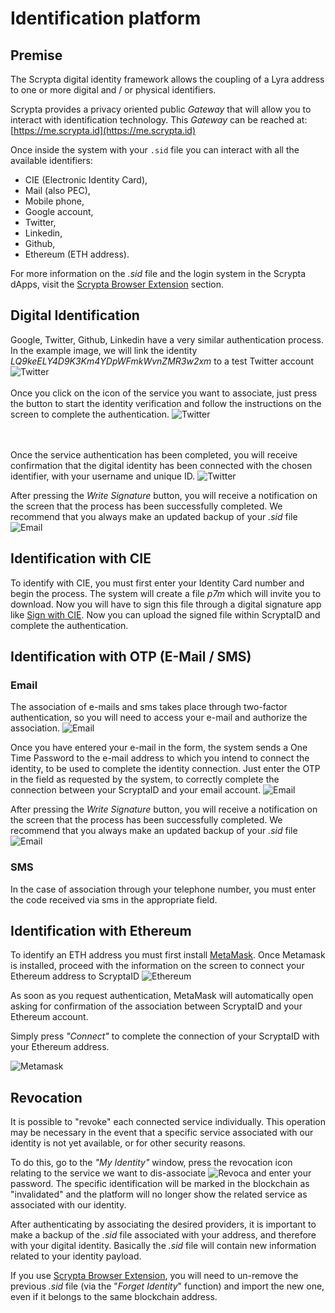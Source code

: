 # Identification platform

## Premise

The Scrypta digital identity framework allows the coupling of a Lyra address to one or more digital and / or physical identifiers.

Scrypta provides a privacy oriented public *Gateway* that will allow you to interact with identification technology. This *Gateway* can be reached at: [https://me.scrypta.id](https://me.scrypta.id)

Once inside the system with your `.sid` file you can interact with all the available identifiers:

- CIE (Electronic Identity Card),
- Mail (also PEC),
- Mobile phone,
- Google account,
- Twitter,
- Linkedin,
- Github,
- Ethereum (ETH address).

For more information on the *.sid* file and the login system in the Scrypta dApps, visit the [Scrypta Browser Extension](../dapps/extension-browser.md) section.

## Digital Identification

Google, Twitter, Github, Linkedin have a very similar authentication process.
In the example image, we will link the identity *LQ9keELY4D9K3Km4YDpWFmkWvnZMR3w2xm* to a test Twitter account
![Twitter](./assets/scryptaid/twitter.png)
<br><br>Once you click on the icon of the service you want to associate, just press the button to start the identity verification and follow the instructions on the screen to complete the authentication.
![Twitter](./assets/scryptaid/twitter_auth.png)


<br><br>Once the service authentication has been completed, you will receive confirmation that the digital identity has been connected with the chosen identifier, with your username and unique ID.
![Twitter](./assets/scryptaid/twitter_done.png)

After pressing the *Write Signature* button, you will receive a notification on the screen that the process has been successfully completed.
We recommend that you always make an updated backup of your *.sid* file
![Email](./assets/scryptaid/signature_done.png)

## Identification with CIE

To identify with CIE, you must first enter your Identity Card number and begin the process. The system will create a file *p7m* which will invite you to download. Now you will have to sign this file through a digital signature app like [Sign with CIE](https://www.firmoconcie.it/). Now you can upload the signed file within ScryptaID and complete the authentication.

## Identification with OTP (E-Mail / SMS)

### Email
The association of e-mails and sms takes place through two-factor authentication, so you will need to access your e-mail and authorize the association.
![Email](./assets/scryptaid/email.png)

Once you have entered your e-mail in the form, the system sends a One Time Password to the e-mail address to which you intend to connect the identity, to be used to complete the identity connection.
Just enter the OTP in the field as requested by the system, to correctly complete the connection between your ScryptaID and your email account.
![Email](./assets/scryptaid/email_done.png)

After pressing the *Write Signature* button, you will receive a notification on the screen that the process has been successfully completed.
We recommend that you always make an updated backup of your *.sid* file
![Email](./assets/scryptaid/signature_done.png)

### SMS

In the case of association through your telephone number, you must enter the code received via sms in the appropriate field.

## Identification with Ethereum

To identify an ETH address you must first install [MetaMask](https://metamask.io/).
Once Metamask is installed, proceed with the information on the screen to connect your Ethereum address to ScryptaID
![Ethereum](./assets/scryptaid/ethereum.png)


As soon as you request authentication, MetaMask will automatically open asking for confirmation of the association between ScryptaID and your Ethereum account.

Simply press *"Connect"* to complete the connection of your ScryptaID with your Ethereum address.

![Metamask](./assets/scryptaid/metamask.png)

## Revocation
It is possible to "revoke" each connected service individually. This operation may be necessary in the event that a specific service associated with our identity is not yet available, or for other security reasons.

To do this, go to the *"My Identity"* window, press the revocation icon relating to the service we want to dis-associate ![Revoca](./assets/scryptaid/revoca.png) and enter your password. The specific identification will be marked in the blockchain as "invalidated" and the platform will no longer show the related service as associated with our identity.

After authenticating by associating the desired providers, it is important to make a backup of the *.sid* file associated with your address, and therefore with your digital identity.
Basically the *.sid* file will contain new information related to your identity payload.

If you use [Scrypta Browser Extension](https://id.scryptachain.org/), you will need to un-remove the previous *.sid* file (via the "*Forget Identity*" function) and import the new one, even if it belongs to the same blockchain address.
